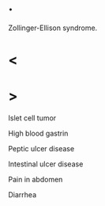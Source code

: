 # .

Zollinger-Ellison syndrome.

# <

# >

Islet cell tumor

High blood gastrin

Peptic ulcer disease

Intestinal ulcer disease

Pain in abdomen

Diarrhea
